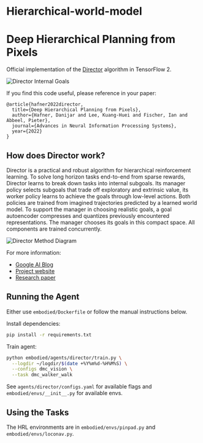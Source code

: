 # Hierarchical-world-model

Deep Hierarchical Planning from Pixels
======================================

Official implementation of the [Director][project] algorithm in TensorFlow 2.

[project]: https://danijar.com/director/

![Director Internal Goals](https://github.com/danijar/director/raw/main/media/header.gif)

If you find this code useful, please reference in your paper:

```
@article{hafner2022director,
  title={Deep Hierarchical Planning from Pixels},
  author={Hafner, Danijar and Lee, Kuang-Huei and Fischer, Ian and Abbeel, Pieter},
  journal={Advances in Neural Information Processing Systems},
  year={2022}
}
```

How does Director work?
-----------------------

Director is a practical and robust algorithm for hierarchical reinforcement
learning. To solve long horizon tasks end-to-end from sparse rewards, Director
learns to break down tasks into internal subgoals. Its manager policy selects
subgoals that trade off exploratory and extrinsic value, its worker policy
learns to achieve the goals through low-level actions. Both policies are
trained from imagined trajectories predicted by a learned world model. To
support the manager in choosing realistic goals, a goal autoencoder compresses
and quantizes previously encountered representations. The manager chooses its
goals in this compact space. All components are trained concurrently.

![Director Method Diagram](https://github.com/danijar/director/raw/main/media/method.png)

For more information:

- [Google AI Blog](https://ai.googleblog.com/2022/07/deep-hierarchical-planning-from-pixels.html)
- [Project website](https://danijar.com/project/director/)
- [Research paper](https://arxiv.org/pdf/2206.04114.pdf)

Running the Agent
-----------------

Either use `embodied/Dockerfile` or follow the manual instructions below.

Install dependencies:

```sh
pip install -r requirements.txt
```

Train agent:

```sh
python embodied/agents/director/train.py \
  --logdir ~/logdir/$(date +%Y%m%d-%H%M%S) \
  --configs dmc_vision \
  --task dmc_walker_walk
```

See `agents/director/configs.yaml` for available flags and
`embodied/envs/__init__.py` for available envs.

Using the Tasks
---------------

The HRL environments are in `embodied/envs/pinpad.py` and
`embodied/envs/loconav.py`.
